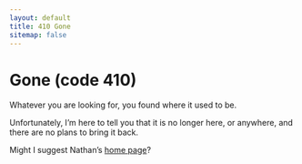 ```yaml
---
layout: default
title: 410 Gone
sitemap: false
---
```


<h1>Gone (code 410)</h1>

Whatever you are looking for, you found where it used to be.

Unfortunately, I’m here to tell you that it is no longer here, or anywhere, and there are no plans to bring it back.

Might I suggest Nathan’s [home page]({{site.url}})?

